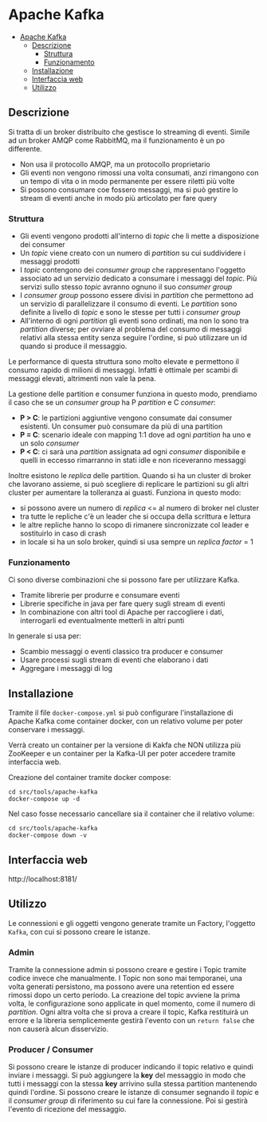 # Apache Kafka

- [Apache Kafka](#apache-kafka)
  - [Descrizione](#descrizione)
    - [Struttura](#struttura)
    - [Funzionamento](#funzionamento)
  - [Installazione](#installazione)
  - [Interfaccia web](#interfaccia-web)
  - [Utilizzo](#utilizzo)

## Descrizione

Si tratta di un broker distribuito che gestisce lo streaming di eventi. Simile ad un broker AMQP come RabbitMQ, ma il funzionamento è un po differente.

- Non usa il protocollo AMQP, ma un protocollo proprietario
- Gli eventi non vengono rimossi una volta consumati, anzi rimangono con un tempo di vita o in modo permanente per essere riletti più volte
- Si possono consumare coe fossero messaggi, ma si può gestire lo stream di eventi anche in modo più articolato per fare query

### Struttura

- Gli eventi vengono prodotti all'interno di _topic_ che li mette a disposizione dei consumer
- Un _topic_ viene creato con un numero di _partition_ su cui suddividere i messaggi prodotti
- I _topic_ contengono dei _consumer group_ che rappresentano l'oggetto associato ad un servizio dedicato a consumare i messaggi del _topic_. Più servizi sullo stesso _topic_ avranno ognuno il suo _consumer group_
- I _consumer group_ possono essere divisi in _partition_ che permettono ad un servizio di parallelizzare il consumo di eventi. Le _partition_ sono definite a livello di _topic_ e sono le stesse per tutti i _consumer group_
- All'interno di ogni _partition_ gli eventi sono ordinati, ma non lo sono tra _partition_ diverse; per ovviare al problema del consumo di messaggi relativi alla stessa entity senza seguire l'ordine, si può utilizzare un id quando si produce il messaggio.

Le performance di questa struttura sono molto elevate e permettono il consumo rapido di milioni di messaggi. Infatti è ottimale per scambi di messaggi elevati, altrimenti non vale la pena.

La gestione delle partition e consumer funziona in questo modo, prendiamo il caso che se un _consumer group_ ha P _partition_ e C _consumer_:

- **P > C**: le partizioni aggiuntive vengono consumate dai consumer esistenti. Un consumer può consumare da più di una partition
- **P = C**: scenario ideale con mapping 1:1 dove ad ogni _partition_ ha uno e un solo _consumer_
- **P < C**: ci sarà una _partition_ assignata ad ogni _consumer_ disponibile e quelli in eccesso rimarranno in stati idle e non riceveranno messaggi

Inoltre esistono le _replica_ delle partition. Quando si ha un cluster di broker che lavorano assieme, si può scegliere di replicare le partizioni su gli altri cluster per aumentare la tolleranza ai guasti. Funziona in questo modo:

- si possono avere un numero di _replica_ <= al numero di broker nel cluster
- tra tutte le repliche c'è un leader che si occupa della scrittura e lettura
- le altre repliche hanno lo scopo di rimanere sincronizzate col leader e sostituirlo in caso di crash
- in locale si ha un solo broker, quindi si usa sempre un _replica factor_ = 1

### Funzionamento

Ci sono diverse combinazioni che si possono fare per utilizzare Kafka.

- Tramite librerie per produrre e consumare eventi
- Librerie specifiche in java per fare query sugli stream di eventi
- In combinazione con altri tool di Apache per raccogliere i dati, interrogarli ed eventualmente metterli in altri punti

In generale si usa per:

- Scambio messaggi o eventi classico tra producer e consumer
- Usare processi sugli stream di eventi che elaborano i dati
- Aggregare i messaggi di log

## Installazione

Tramite il file `docker-compose.yml` si può configurare l'installazione di Apache Kafka come container docker, con un relativo volume per poter conservare i messaggi.

Verrà creato un container per la versione di Kakfa che NON utilizza più ZooKeeper e un container per la Kafka-UI per poter accedere tramite interfaccia web.

Creazione del container tramite docker compose:

```shell
cd src/tools/apache-kafka
docker-compose up -d
```

Nel caso fosse necessario cancellare sia il container che il relativo volume:

```shell
cd src/tools/apache-kafka
docker-compose down -v
```

## Interfaccia web

http://localhost:8181/

## Utilizzo

Le connessioni e gli oggetti vengono generate tramite un Factory, l'oggetto `Kafka`, con cui si possono creare le istanze.

### Admin

Tramite la connessione admin si possono creare e gestire i Topic tramite codice invece che manualmente. I Topic non sono mai temporanei, una volta generati persistono, ma possono avere una retention ed essere rimossi dopo un certo periodo.
La creazione del topic avviene la prima volta, le configurazione sono applicate in quel momento, come il numero di _partition_. Ogni altra volta che si prova a creare il topic, Kafka restituirà un errore e la libreria semplicemente gestirà l'evento con un `return false` che non causerà alcun disservizio.

### Producer / Consumer

Si possono creare le istanze di producer indicando il topic relativo e quindi inviare i messaggi. Si può aggiungere la **key** del messaggio in modo che tutti i messaggi con la stessa **key** arrivino sulla stessa partition mantenendo quindi l'ordine.
Si possono creare le istanze di consumer segnando il _topic_ e il _consumer group_ di riferimento su cui fare la connessione. Poi si gestirà l'evento di ricezione del messaggio.

